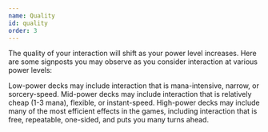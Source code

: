 ```yaml
---
name: Quality
id: quality
order: 3
---
```


The quality of your interaction will shift as your power level increases. Here are some signposts you may observe as you consider interaction at various power levels:

Low-power decks may include interaction that is mana-intensive, narrow, or sorcery-speed.
Mid-power decks may include interaction that is relatively cheap (1-3 mana), flexible, or instant-speed.
High-power decks may include many of the most efficient effects in the games, including interaction that is free, repeatable, one-sided, and puts you many turns ahead.
